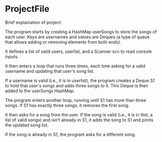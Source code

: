 # ProjectFile

Brief explaination of project:

The program starts by creating a HashMap userSongs to store the songs of each user. Keys are usernames and values are Deques (a type of queue that allows adding or removing elements from both ends).

It defines a list of valid users, userlist, and a Scanner scn to read console inputs.

It then enters a loop that runs three times, each time asking for a valid username and updating that user's song list.

If a username is valid (i.e., it is in userlist), the program creates a Deque S1 to hold that user's songs and adds three songs to it. This Deque is then added to the userSongs HashMap.

The program enters another loop, running until S1 has more than three songs. If S1 has exactly three songs, it removes the first song.

It then asks for a song from the user. If the song is valid (i.e., it is in tlist, a list of valid songs) and isn't already in S1, it adds the song to S1 and prints the updated song list.

If the song is already in S1, the program asks for a different song.
